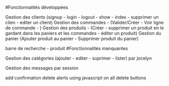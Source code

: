 #Fonctionnalités développées

Gestion des clients (signup - login - logout - show - index - supprimer un clien - editer un client)
Gestion des commandes - (Valider/Créer - Voir ligne de commande - )
Gestion des produits - (Créer - supprimer un produit en le gardant dans les paniers et les commandes - éditer un produit)
Gestion du panier (Ajouter produit au panier - Supprimer produit du panier)
 
barre de recherche - produit
#Fonctionnalités manquantes

Gestion des catégories (ajouter - editer - suprimer - lister) par jocelyn


Gestion des messages par session

add confirmation delete alerts using javascript on all delete buttons
